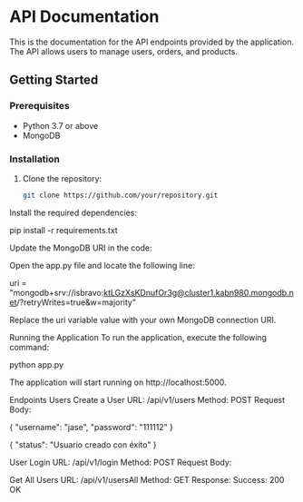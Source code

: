 # API Documentation

This is the documentation for the API endpoints provided by the application. The API allows users to manage users, orders, and products.

## Getting Started

### Prerequisites

- Python 3.7 or above
- MongoDB

### Installation

1. Clone the repository:

   ```bash
   git clone https://github.com/your/repository.git

Install the required dependencies:

pip install -r requirements.txt


Update the MongoDB URI in the code:

Open the app.py file and locate the following line:

uri = "mongodb+srv://isbravo:ktLGzXsKDnufOr3g@cluster1.kabn980.mongodb.net/?retryWrites=true&w=majority"

Replace the uri variable value with your own MongoDB connection URI.

Running the Application
To run the application, execute the following command:

python app.py


The application will start running on http://localhost:5000.

Endpoints
Users
Create a User
URL: /api/v1/users
Method: POST
Request Body:

{
  "username": "jase",
  "password": "111112"
}

{
  "status": "Usuario creado con éxito"
}



User Login
URL: /api/v1/login
Method: POST
Request Body:



Get All Users
URL: /api/v1/usersAll
Method: GET
Response:
Success: 200 OK

